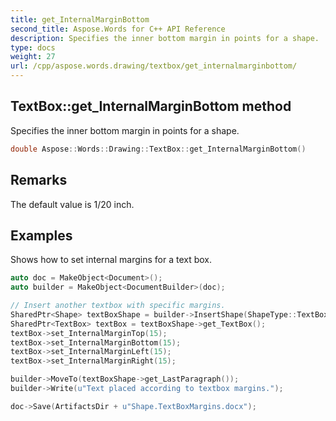 ```yaml
---
title: get_InternalMarginBottom
second_title: Aspose.Words for C++ API Reference
description: Specifies the inner bottom margin in points for a shape.
type: docs
weight: 27
url: /cpp/aspose.words.drawing/textbox/get_internalmarginbottom/
---
```

## TextBox::get_InternalMarginBottom method


Specifies the inner bottom margin in points for a shape.

```cpp
double Aspose::Words::Drawing::TextBox::get_InternalMarginBottom()
```

## Remarks


The default value is 1/20 inch.

## Examples



Shows how to set internal margins for a text box. 
```cpp
auto doc = MakeObject<Document>();
auto builder = MakeObject<DocumentBuilder>(doc);

// Insert another textbox with specific margins.
SharedPtr<Shape> textBoxShape = builder->InsertShape(ShapeType::TextBox, 100, 100);
SharedPtr<TextBox> textBox = textBoxShape->get_TextBox();
textBox->set_InternalMarginTop(15);
textBox->set_InternalMarginBottom(15);
textBox->set_InternalMarginLeft(15);
textBox->set_InternalMarginRight(15);

builder->MoveTo(textBoxShape->get_LastParagraph());
builder->Write(u"Text placed according to textbox margins.");

doc->Save(ArtifactsDir + u"Shape.TextBoxMargins.docx");
```

